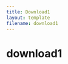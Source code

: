 ```yaml
---
title: Download1
layout: template
filename: download1
--- 
```

<title>Download1</title>
<h1><b>download1</b></h1>